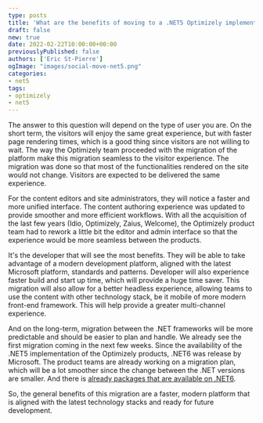 ```yaml
---
type: posts
title: 'What are the benefits of moving to a .NET5 Optimizely implementation?'
draft: false
new: true
date: 2022-02-22T10:00:00+00:00
previouslyPublished: false
authors: ['Eric St-Pierre']
ogImage: "images/social-move-net5.png"
categories:
- net5
tags:
- optimizely
- net5
---
```


The answer to this question will depend on the type of user you are. On the short term, the visitors will enjoy the same great experience, but with faster page rendering times, which is a good thing since visitors are not willing to wait.  The way the Optimizely team proceeded with the migration of the platform make this migration seamless to the visitor experience.  The migration was done so that most of the functionalities rendered on the site would not change.  Visitors are expected to be delivered the same experience.  

For the content editors and site administrators, they will notice a faster and more unified interface.  The content authoring experience was updated to provide smoother and more efficient workflows.  With all the acquisition of the last few years (Idio, Optimizely, Zaius, Welcome), the Optimizely product team had to rework a little bit the editor and admin interface so that the experience would be more seamless between the products.

It's the developer that will see the most benefits.  They will be able to take advantage of a modern development platform, aligned with the latest Microsoft platform, standards and patterns.  Developer will also experience faster build and start up time, which will provide a huge time saver.  This migration will also allow for a better headless experience, allowing teams to use the content with other technology stack, be it mobile of more modern front-end framework.  This will help provide a greater multi-channel experience.  

And on the long-term, migration between the .NET frameworks will be more predictable and should be easier to plan and handle.  We already see the first migration coming in the next few weeks.  Since the availability of the .NET5 implementation of the Optimizely products, .NET6 was release by Microsoft.  The product teams are already working on a migration plan, which will be a lot smoother since the change between the .NET versions are smaller.  And there is [already packages that are available on .NET6](https://world.optimizely.com/blogs/Magnus-Rahl/Dates/2022/2/rolling-out-support-for--net-6/).

So, the general benefits of this migration are a faster, modern platform that is aligned with the latest technology stacks and ready for future development.